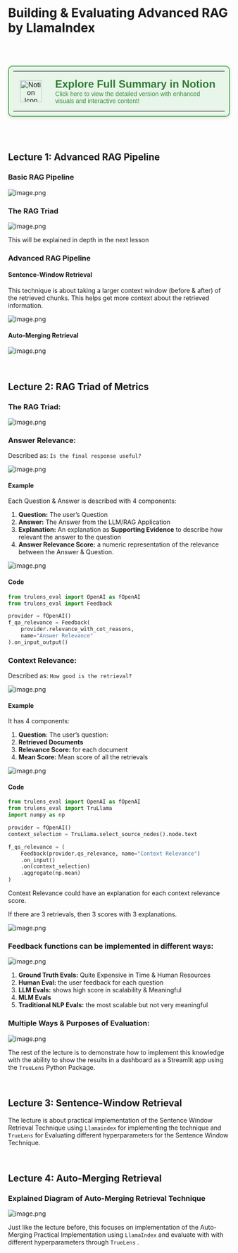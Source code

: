 

# Building & Evaluating Advanced RAG by LlamaIndex

<br>
<br>

<div align="center">
  <a href="https://basel-workspace.notion.site/Building-Evaluating-Advanced-RAG-by-LlamaIndex-17549007fa2680c48c79cca8c3c194eb" target="_blank" style="text-decoration: none;">
    <table style="border: 2px solid #4caf50; border-radius: 10px; padding: 10px; background-color: #e8f5e9; max-width: 700px; box-shadow: 0 4px 6px rgba(0, 0, 0, 0.1); font-family: Arial, sans-serif;">
      <tr>
        <td align="center" style="padding: 15px;">
          <img src="https://upload.wikimedia.org/wikipedia/commons/e/e9/Notion-logo.svg" alt="Notion Icon" width="50">
        </td>
        <td style="padding: 15px; text-align: left;">
          <h2 style="margin: 0; color: #2e7d32;">Explore Full Summary in Notion</h2>
          <p style="margin: 0; font-size: 14px; color: #388e3c;">Click here to view the detailed version with enhanced visuals and interactive content!</p>
        </td>
      </tr>
    </table>
  </a>
</div>


<br>
<br>

## Lecture 1: Advanced RAG Pipeline

### Basic RAG Pipeline

![image.png](assets/image.png)

### The RAG Triad

![image.png](assets/image%201.png)


This will be explained in depth in the next lesson


### Advanced RAG Pipeline

#### Sentence-Window Retrieval

This technique is about taking a larger context window (before & after) of the retrieved chunks. This helps get more context about the retrieved information.

![image.png](assets/image%202.png)

#### Auto-Merging Retrieval

![image.png](assets/image%203.png)

<br>

## Lecture 2: RAG Triad of Metrics

### The RAG Triad:

![image.png](assets/image%204.png)

### Answer Relevance:

Described as: `Is the final response useful?`

![image.png](assets/image%205.png)

#### Example

Each Question & Answer is described with 4 components:

1. **Question:** The user’s Question
2. **Answer:** The Answer from the LLM/RAG Application
3. **Explanation:** An explanation as **Supporting Evidence** to describe how relevant the answer to the question
4. **Answer Relevance Score:** a numeric representation of the relevance between the Answer & Question.

![image.png](image%206.png)

#### Code

```python
from trulens_eval import OpenAI as fOpenAI
from trulens_eval import Feedback

provider = fOpenAI()
f_qa_relevance = Feedback(
    provider.relevance_with_cot_reasons,
    name="Answer Relevance"
).on_input_output()
```

### Context Relevance:

Described as: `How good is the retrieval?`

![image.png](assets/image%207.png)

#### Example

It has 4 components:

1. **Question**: The user’s question:
2. **Retrieved Documents**
3. **Relevance Score:** for each document
4. **Mean Score:** Mean score of all the retrievals

![image.png](assets/image%208.png)

#### Code

```python
from trulens_eval import OpenAI as fOpenAI
from trulens_eval import TruLlama
import numpy as np

provider = fOpenAI()
context_selection = TruLlama.select_source_nodes().node.text

f_qs_relevance = (
    Feedback(provider.qs_relevance, name="Context Relevance")
    .on_input()
    .on(context_selection)
    .aggregate(np.mean)
)
```


Context Relevance could have an explanation for each context relevance score.

If there are 3 retrievals, then 3 scores with 3 explanations.

![image.png](assets/image%209.png)


### Feedback functions can be implemented in different ways:

![image.png](assets/image%2010.png)

1. **Ground Truth Evals:** Quite Expensive in Time & Human Resources
2. **Human Eval:** the user feedback for each question
3. **LLM Evals:** shows high score in scalability & Meaningful
4. **MLM Evals**
5. **Traditional NLP Evals:** the most scalable but not very meaningful

### Multiple Ways & Purposes of Evaluation:

![image.png](assets/26b99946-42bc-41e7-b96d-c32f78e977c3.png)

The rest of the lecture is to demonstrate how to implement this knowledge with the ability to show the results in a dashboard as a Streamlit app using the `TrueLens` Python Package.

<br>


## Lecture 3: Sentence-Window Retrieval

The lecture is about practical implementation of the Sentence Window Retrieval Technique using `Llamaindex` for implementing the technique and `TrueLens` for Evaluating different hyperparameters for the Sentence Window Technique.

<br>


## Lecture 4: Auto-Merging Retrieval

### Explained Diagram of Auto-Merging Retrieval Technique

![image.png](assets/image%2011.png)

Just like the lecture before, this focuses on implementation of the Auto-Merging Practical Implementation using `LlamaIndex` and evaluate with with different hyperparameters through `TrueLens` .
